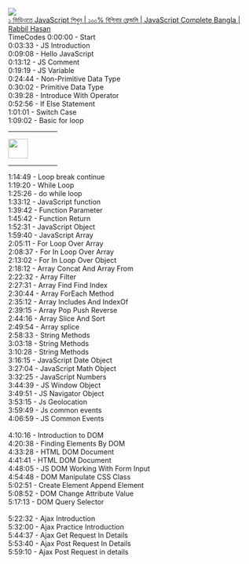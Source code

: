 <img src="https://i.ytimg.com/vi/ZXUerXTMDvM/maxresdefault.jpg"><br>
<a href="https://www.youtube.com/watch?v=ZXUerXTMDvM&t=1948s&ab_channel=RabbilHasan">১ ভিডিওতে JavaScript শিখুন | ১০০% বিগিনার ফ্রেন্ডলি | JavaScript Complete Bangla | Rabbil Hasan
</a><br>
TimeCodes
0:00:00 - Start <br>
0:03:33 - JS Introduction <br>
0:09:08 - Hello JavaScript <br>
0:13:12 - JS Comment <br>
0:19:19 - JS Variable <br>
0:24:44 - Non-Primitive Data Type <br>
0:30:02 - Primitive Data Type <br>
0:39:28 - Introduce With Operator <br>
0:52:56 - If Else Statement <br>
1:01:01 - Switch Case <br>
1:09:02 - Basic for loop <br>
<hr width="100">
<img src="https://cdns.iconmonstr.com/wp-content/releases/preview/2018/240/iconmonstr-play-thin.png" height="40">
<hr width="100">
1:14:49 - Loop break continue <br>
1:19:20 - While Loop <br>
1:25:26 - do while loop <br>
1:33:12 - JavaScript function <br>
1:39:42 - Function Parameter <br>
1:45:42 - Function Return <br>
1:52:31 - JavaScript Object <br>
1:59:40 - JavaScript Array <br>
2:05:11 - For Loop Over Array <br>
2:08:37 - For In Loop Over Array <br>
2:13:02 - For In Loop Over Object <br>
2:18:12 - Array Concat And Array From <br>
2:22:32 - Array Filter <br>
2:27:31 - Array Find Find Index <br>
2:30:44 - Array ForEach Method <br>
2:35:12 - Array Includes And IndexOf <br>
2:39:15 - Array Pop Push Reverse <br>
2:44:16 - Array Slice And Sort <br>
2:49:54 - Array splice <br>
2:58:33 - String Methods <br>
3:03:18 - String Methods <br>
3:10:28 - String Methods <br>
3:16:15 - JavaScript Date Object <br>
3:27:04 - JavaScript Math Object<br> 
3:32:25 - JavaScript Numbers <br>
3:44:39 - JS Window Object <br>
3:49:51 - JS Navigator Object <br>
3:53:15 - Js Geolocation <br>
3:59:49 - Js common events <br>
4:06:59 - JS Common Events <br><br>
4:10:16 - Introduction to DOM <br>
4:20:38 - Finding Elements By DOM <br>
4:33:28 - HTML DOM Document <br>
4:41:41 - HTML DOM Document <br>
4:48:05 - JS DOM Working With Form Input <br>
4:54:48 - DOM Manipulate CSS Class <br>
5:02:51 - Create Element Append Element <br>
5:08:52 - DOM Change Attribute Value <br>
5:17:13 - DOM Query Selector <br><br>
5:22:32 - Ajax Introduction <br>
5:32:00 - Ajax Practice Introduction <br>
5:44:37 - Ajax Get Request In Details <br>
5:53:40 - Ajax Post Request In Details <br>
5:59:10 - Ajax Post Request in details <br>

